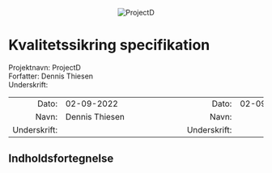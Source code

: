 <div align="center">

![ProjectD](https://drive.google.com/uc?export=view&id=1ueq4ihuiduU984P5iKqIdljQaFTGWEOh)

</div>

# Kvalitetssikring specifikation

Projektnavn: ProjectD<br>
Forfatter: Dennis Thiesen<br>
Underskrift:

|    |    |    |    |
| -: | :- | -: | :- |
| Dato:        | 02-09-2022     | Dato:        | 02-09-2022 |
| Navn:        | Dennis Thiesen | Navn:        |            |
| Underskrift: | &emsp;&emsp;&emsp;&emsp;&emsp;&emsp;&emsp;&emsp;&emsp;&emsp;&emsp;&emsp;&emsp;&emsp; | Underskrift: | &emsp;&emsp;&emsp;&emsp;&emsp;&emsp;&emsp;&emsp;&emsp;&emsp;&emsp;&emsp;&emsp;&emsp; |

## Indholdsfortegnelse